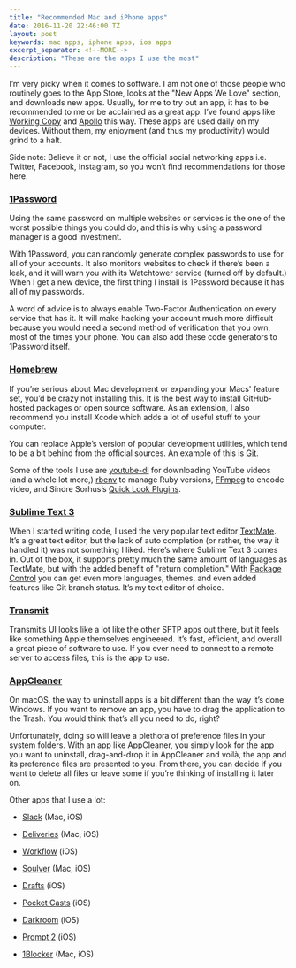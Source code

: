 ```yaml
---
title: "Recommended Mac and iPhone apps"
date: 2016-11-20 22:46:00 TZ
layout: post
keywords: mac apps, iphone apps, ios apps
excerpt_separator: <!--MORE-->
description: "These are the apps I use the most"
---
```


I&#8217;m very picky when it comes to software. I am not one of those people who routinely goes to the App Store, looks at the "New Apps We Love" section, and downloads new apps. Usually, for me to try out an app, it has to be recommended to me or be acclaimed as a great app. I&#8217;ve found apps like [Working Copy](https://workingcopyapp.com) and [Apollo](https://apolloapp.io) this way. These apps are used daily on my devices. Without them, my enjoyment (and thus my productivity) would grind to a halt. <!--MORE-->

Side note: Believe it or not, I use the official social networking apps i.e. Twitter, Facebook, Instagram, so you won&#8217;t find recommendations for those here.

### [1Password](https://1password.com)
Using the same password on multiple websites or services is the one of the worst possible things you could do, and this is why using a password manager is a good investment.  

With 1Password, you can randomly generate complex passwords to use for all of your accounts. It also monitors websites to check if there&#8217;s been a leak, and it will warn you with its Watchtower service (turned off by default.) When I get a new device, the first thing I install is 1Password because it has all of my passwords.  

A word of advice is to always enable Two-Factor Authentication on every service that has it. It will make hacking your account much more difficult because you would need a second method of verification that you own, most of the times your phone. You can also add these code generators to 1Password itself.

### [Homebrew](https://brew.sh/)   
If you&#8217;re serious about Mac development or expanding your Macs' feature set, you&#8217;d be crazy not installing this. It is the best way to install GitHub-hosted packages or open source software. As an extension, I also recommend you install Xcode which adds a lot of useful stuff to your computer.  

You can replace Apple&#8217;s version of popular development utilities, which tend to be a bit behind from the official sources. An example of this is [Git](https://git-scm.com).

Some of the tools I use are [youtube-dl](https://rg3.github.io/youtube-dl/) for downloading YouTube videos (and a whole lot more,) [rbenv](https://github.com/rbenv/rbenv) to manage Ruby versions, [FFmpeg](https://ffmpeg.org) to encode video, and Sindre Sorhus&#8217;s [Quick Look Plugins](https://github.com/sindresorhus/quick-look-plugins).  

### [Sublime Text 3](https://sublimetext.com)   
When I started writing code, I used the very popular text editor [TextMate](https://macromates.com). It&#8217;s a great text editor, but the lack of auto completion (or rather, the way it handled it) was not something I liked. Here&#8217;s where Sublime Text 3 comes in. Out of the box, it supports pretty much the same amount of languages as TextMate, but with the added benefit of "return completion." With [Package Control](https://packagecontrol.io) you can get even more languages, themes, and even added features like Git branch status. It&#8217;s my text editor of choice.  

### [Transmit](https://panic.com/transmit)   
Transmit&#8217;s UI looks like a lot like the other SFTP apps out there, but it feels like something Apple themselves engineered. It&#8217;s fast, efficient, and overall a great piece of software to use. If you ever need to connect to a remote server to access files, this is the app to use.

### [AppCleaner](https://freemacsoft.net/appcleaner/)   
On macOS, the way to uninstall apps is a bit different than the way it&#8217;s done Windows. If you want to remove an app, you have to drag the application to the Trash. You would think that&#8217;s all you need to do, right?  

Unfortunately, doing so will leave a plethora of preference files in your system folders. With an app like AppCleaner, you simply look for the app you want to uninstall, drag-and-drop it in AppCleaner and voilà, the app and its preference files are presented to you. From there, you can decide if you want to delete all files or leave some if you&#8217;re thinking of installing it later on.


Other apps that I use a lot:  

* [Slack](https://slack.com) (Mac, iOS)  

* [Deliveries](https://junecloud.com/software/) (Mac, iOS)  

* [Workflow](https://itunes.apple.com/us/app/workflow-powerful-automation-made-simple/id915249334?mt=8&uo=4&at=1010lbam) (iOS)  

* [Soulver](https://itunes.apple.com/us/app/soulver-the-notepad-calculator/id348142037?mt=8&uo=4&at=1010lbam) (Mac, iOS)  

* [Drafts](https://itunes.apple.com/us/app/drafts-quickly-capture-notes-share-anywhere/id905337691?mt=8&uo=4&at=1010lbam) (iOS)   

* [Pocket Casts](https://itunes.apple.com/us/app/pocket-casts/id414834813?mt=8&uo=4&at=1010lbam) (iOS)  

* [Darkroom](https://itunes.apple.com/us/app/darkroom-photo-editor/id953286746?mt=8&uo=4&at=1010lbam) (iOS)   

* [Prompt 2](https://itunes.apple.com/us/app/prompt-2/id917437289?mt=8&uo=4&at=1010lbam) (iOS)  

* [1Blocker](https://itunes.apple.com/us/app/block-ads-trackers-more-with-1blocker/id1025729002?mt=8&uo=4&at=1010lbam) (Mac, iOS)  
